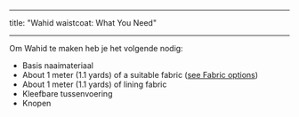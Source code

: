 - - -
title: "Wahid waistcoat: What You Need"
- - -

Om Wahid te maken heb je het volgende nodig:

- Basis naaimateriaal
- About 1 meter (1.1 yards) of a suitable fabric ([see Fabric options](/docs/patterns/wahid/fabric))
- About 1 meter (1.1 yards) of lining fabric
- Kleefbare tussenvoering
- Knopen
